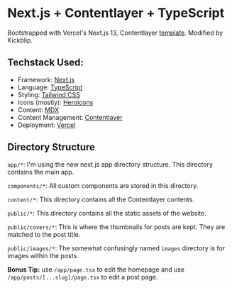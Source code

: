 # Next.js + Contentlayer + TypeScript

Bootstrapped with Vercel's Next.js 13, Contentlayer [template](https://next-contentlayer.vercel.app). Modified by Kickblip.

## Techstack Used:

-   Framework: [Next.js](https://nextjs.org/)
-   Language: [TypeScript](https://www.typescriptlang.org/)
-   Styling: [Tailwind CSS](https://tailwindcss.com/)
-   Icons (mostly): [Heroicons](https://heroicons.com/)
-   Content: [MDX](https://mdxjs.com/)
-   Content Management: [Contentlayer](https://www.contentlayer.dev/)
-   Deployment: [Vercel](https://vercel.com/)

## Directory Structure

`app/*`: I'm using the new next.js app directory structure. This directory contains the main app.

`components/*`: All custom components are stored in this directory.

`content/*`: This directory contains all the Contentlayer contents.

`public/*`: This directory contains all the static assets of the website.

`public/covers/*`: This is where the thumbnails for posts are kept. They are matched to the post title.

`public/images/*`: The somewhat confusingly named `images` directory is for images within the posts.

**Bonus Tip:** use `/app/page.tsx` to edit the homepage and use `/app/posts/[...slug]/page.tsx` to edit a post page.
